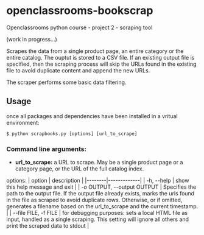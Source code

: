 # openclassrooms-bookscrap
Openclassrooms python course - project 2 - scraping tool

(work in progress...)

Scrapes the data from a single product page, an entire category or the entire catalog.
The ouptut is stored to a CSV file.
If an existing output file is specified, then the scraping process will skip the URLs found in the existing file to avoid duplicate content and append the new URLs.

The scraper performs some basic data filtering.

## Usage
once all packages and dependencies have been installed in a vritual environment:

```
$ python scrapbooks.py [options] [url_to_scrape]
```

### Command line arguments:

  - **url_to_scrape:**
    a URL to scrape. May be a single product page or a category page, or the URL of the full catalog index.

options:
| option | description |
|--------|-------------|
| -h, --help | show this help message and exit |
| -o OUTPUT, --output OUTPUT | Specifies the path to the output file. If the output file already exists, marks the urls found in the file as scraped to avoid duplicate rows. Otherwise, or if omitted, generates a filename based on the url_to_scrape and the current timestamp. |
| --file FILE, -f FILE | for debugging purposes: sets a local HTML file as input, handled as a single scraping. This setting will ignore all others and print the scraped data to stdout |
